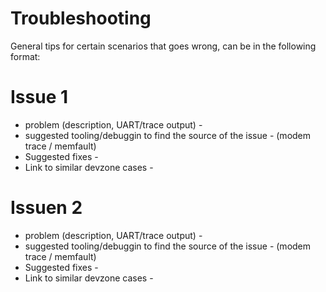 # Troubleshooting
General tips for certain scenarios that goes wrong, can be in the following format:

# Issue 1
- problem (description, UART/trace output)  -
- suggested tooling/debuggin to find the source of the issue - (modem trace / memfault)
- Suggested fixes -
- Link to similar devzone cases -

# Issuen 2
- problem (description, UART/trace output)  -
- suggested tooling/debuggin to find the source of the issue - (modem trace / memfault)
- Suggested fixes -
- Link to similar devzone cases -
